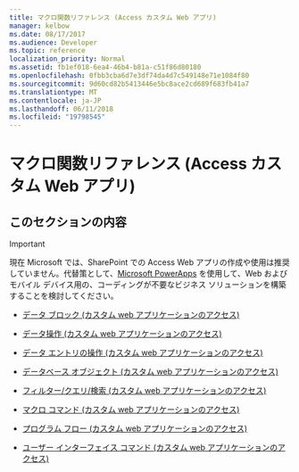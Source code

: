 ```yaml
---
title: マクロ関数リファレンス (Access カスタム Web アプリ)
manager: kelbow
ms.date: 08/17/2017
ms.audience: Developer
ms.topic: reference
localization_priority: Normal
ms.assetid: fb1ef018-6ea4-46b4-b81a-c51f86d80180
ms.openlocfilehash: 0fbb3cba6d7e3df74da4d7c549148e71e1084f80
ms.sourcegitcommit: 9d60cd82b5413446e5bc8ace2cd689f683fb41a7
ms.translationtype: MT
ms.contentlocale: ja-JP
ms.lasthandoff: 06/11/2018
ms.locfileid: "19798545"
---
```

# <a name="macro-function-reference-access-custom-web-app"></a>マクロ関数リファレンス (Access カスタム Web アプリ)

## <a name="in-this-section"></a>このセクションの内容

> [!IMPORTANT]
> 現在 Microsoft では、SharePoint での Access Web アプリの作成や使用は推奨していません。代替策として、[Microsoft PowerApps](https://powerapps.microsoft.com/en-us/) を使用して、Web およびモバイル デバイス用の、コーディングが不要なビジネス ソリューションを構築することを検討してください。 
  
- [データ ブロック (カスタム web アプリケーションのアクセス)](data-blocksaccess-custom-web-app.md)
    
- [データ操作 (カスタム web アプリケーションのアクセス)](data-actions-access-custom-web-app.md)
    
- [データ エントリの操作 (カスタム web アプリケーションのアクセス)](data-entry-operations-access-custom-web-app.md)
    
- [データベース オブジェクト (カスタム web アプリケーションのアクセス)](database-objects-access-custom-web-app.md)
    
- [フィルター/クエリ/検索 (カスタム web アプリケーションのアクセス)](filter-query-search-access-custom-web-app.md)
    
- [マクロ コマンド (カスタム web アプリケーションのアクセス)](macro-commands-access-custom-web-app.md)
    
- [プログラム フロー (カスタム web アプリケーションのアクセス)](program-flow-access-custom-web-app.md)
    
- [ユーザー インターフェイス コマンド (カスタム web アプリケーションのアクセス)](user-interface-commands-access-custom-web-app.md)
    

